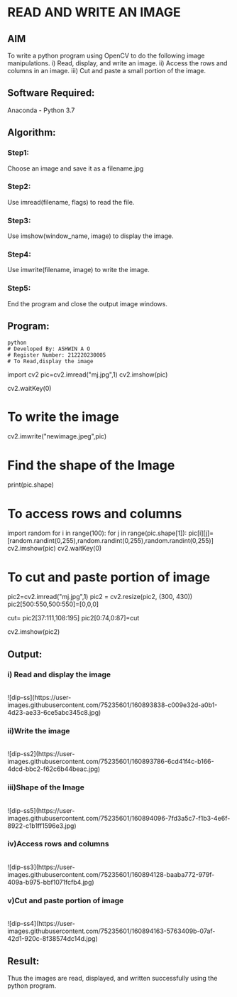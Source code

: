 # READ AND WRITE AN IMAGE
## AIM
To write a python program using OpenCV to do the following image manipulations.
i) Read, display, and write an image.
ii) Access the rows and columns in an image.
iii) Cut and paste a small portion of the image.

## Software Required:
Anaconda - Python 3.7
## Algorithm:
### Step1:
Choose an image and save it as a filename.jpg
### Step2:
Use imread(filename, flags) to read the file.
### Step3:
Use imshow(window_name, image) to display the image.
### Step4:
Use imwrite(filename, image) to write the image.
### Step5:
End the program and close the output image windows.
## Program:
```
python
# Developed By: ASHWIN A O
# Register Number: 212220230005
# To Read,display the image

```
import cv2
pic=cv2.imread("mj.jpg",1)
cv2.imshow(pic)

cv2.waitKey(0)


# To write the image

cv2.imwrite("newimage.jpeg",pic)



# Find the shape of the Image

print(pic.shape)


# To access rows and columns

import random
for i in range(100):
    for j in range(pic.shape[1]):
        pic[i][j]=[random.randint(0,255),random.randint(0,255),random.randint(0,255)]
cv2.imshow(pic)
cv2.waitKey(0)

# To cut and paste portion of image

pic2=cv2.imread("mj.jpg",1)
pic2 = cv2.resize(pic2, (300, 430))
pic2[500:550,500:550]=[0,0,0]


cut= pic2[37:111,108:195]
pic2[0:74,0:87]=cut

cv2.imshow(pic2)








## Output:

### i) Read and display the image

<br>
![dip-ss](https://user-images.githubusercontent.com/75235601/160893838-c009e32d-a0b1-4d23-ae33-6ce5abc345c8.jpg)
<br>

### ii)Write the image

<br>
![dip-ss2](https://user-images.githubusercontent.com/75235601/160893786-6cd41f4c-b166-4dcd-bbc2-f62c6b44beac.jpg)
<br>

### iii)Shape of the Image

<br>
![dip-ss5](https://user-images.githubusercontent.com/75235601/160894096-7fd3a5c7-f1b3-4e6f-8922-c1b1ff1596e3.jpg)
<br>

### iv)Access rows and columns
<br>
![dip-ss3](https://user-images.githubusercontent.com/75235601/160894128-baaba772-979f-409a-b975-bbf1071fcfb4.jpg)
<br>

### v)Cut and paste portion of image
<br>
![dip-ss4](https://user-images.githubusercontent.com/75235601/160894163-5763409b-07af-42d1-920c-8f38574dc14d.jpg)
<br>

## Result:
Thus the images are read, displayed, and written successfully using the python program.

